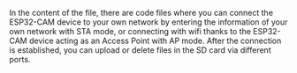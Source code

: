 In the content of the file, there are code files where you can connect the ESP32-CAM device to your own network by entering the information of your own network with STA mode, or connecting with wifi thanks to the ESP32-CAM device acting as an Access Point with AP mode. After the connection is established, you can upload or delete files in the SD card via different ports.
